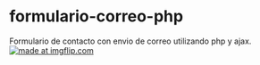 # formulario-correo-php
Formulario de contacto con envio de correo utilizando php y ajax.
<a href="https://imgflip.com/gif/2h8hgu"><img src="https://i.imgflip.com/2h8hgu.gif" title="made at imgflip.com"/></a>
